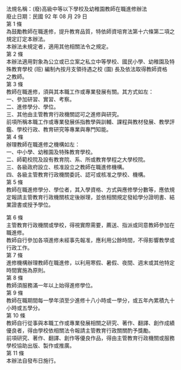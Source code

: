 法規名稱：(廢)高級中等以下學校及幼稚園教師在職進修辦法  
廢止日期：民國 92 年 08 月 29 日  
第 1 條  
為鼓勵教師在職進修，提升教育品質，特依師資培育法第十六條第二項之  
規定訂定本辦法。  
本辦法未規定者，適用其他相關法令之規定。  
第 2 條  
本辦法適用對象為公立或已立案之私立中等學校、國民小學、幼稚園及特  
殊教育學校 (班) 編制內按月支領待遇之校 (園) 長及依法取得教師資格  
之教師。  
第 3 條  
教師在職進修，須與其本職工作或專業發展有關。其方式如左：  
一、參加研習、實習、考察。  
二、進修學分、學位。  
三、其他由主管教育行政機關認可之進修與研究。  
前項所稱本職工作或專業發展係指教學與訓輔、課程與教材發展、教學評  
鑑、學校行政、教育研究等專業與專門知能。  
第 4 條  
辦理教師在職進修之機構如左：  
一、中小學、幼稚園及特殊教育學校。  
二、師範校院及設有教育院、系、所或教育學程之大學校院。  
三、各級政府設立、核准設立之教師在職進修機構。  
四、各級主管教育行政機關委託、認可或核准之學校、機構。  
第 5 條  
教師在職進修學分、學位者，其入學資格、方式與應修學分數等，應依規  
定報請主管教育行政機關核定後辦理，並依相關規定發給學分證明書、結  
業證書或授予學位。  


第 6 條  
主管教育行政機關或學校，得視實際需要，薦送、指派或同意教師參加在  
職進修。  
教師自行參加各項進修未經事先報准，應利用公餘時間，不得影響教學或  
行政工作。  
第 7 條  
進修機構辦理教師在職進修，以利用寒假、暑假、夜間、週末或其他特定  
時間實施為原則。  
第 8 條  
教師須服務滿一年以上始得進修學位。  
第 9 條  
教師在職期間每一學年須至少進修十八小時或一學分，或五年內累積九十  
小時或五學分。  
第 10 條  
教師自行從事與本職工作或專業發展相關之研究、著作、翻譯、創作成績  
優良者，得由學校依相關法令報請主管教育行政關關酌予獎勵。  
前項研究、著作、翻譯、創作等優良作品，得由主管教育行政機關或服務  
學校協助出版、製作或推廣。  
第 11 條  
本辦法自發布日施行。  


